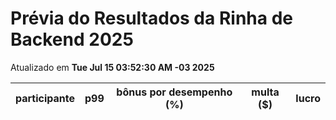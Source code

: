 # Prévia do Resultados da Rinha de Backend 2025
Atualizado em **Tue Jul 15 03:52:30 AM -03 2025**


| participante | p99 | bônus por desempenho (%) | multa ($) | lucro |
| -- | -- | -- | -- | -- |
